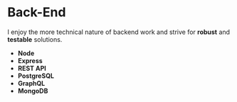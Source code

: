 # Back-End

I enjoy the more technical nature of backend work and strive for __robust__ and **testable** solutions. 

- __Node__
- __Express__
- __REST API__
- __PostgreSQL__
- __GraphQL__
- __MongoDB__
